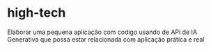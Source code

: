 # high-tech
Elaborar uma pequena aplicação com codigo usando de APi de IA Generativa que possa estar relacionada com aplicação prática e real

